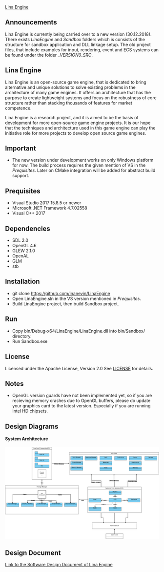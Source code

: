 [Lina Engine](#lina-engine)

## Announcements

Lina Engine is currently being carried over to a new version (30.12.2018). There exists _LinaEngine_ and _Sandbox_ folders which is consists of the structure for sandbox application and DLL linkage setup. The old project files, that include examples for input, rendering, event and ECS systems can be found under the folder __VERSION0_SRC_.  

## Lina Engine

Lina Engine is an open-source game engine, that is dedicated to bring alternative and unique solutions to solve existing problems in the architecture of many game engines. It offers an architecture that has the purpose to create lightweight systems and focus on the robustness of core structure rather than stacking thousands of features for market competence. 

Lina Engine is a research project, and it is aimed to be the basis of development for more open-source game engine projects. It is our hope that the techniques and architecture used in this game engine can play the initiative role for more projects to develop open source game engines.

## Important

- The new version under development works on only Windows platform for now. The build process requires the given mention of VS in the _Prequisites_. Later on CMake integration will be added for abstract build support.

## Prequisites
- Visual Studio 2017 15.8.5 or newer
- Microsoft .NET Framework 4.7.02558
- Visual C++ 2017

## Dependencies
- SDL 2.0
- OpenGL 4.6
- GLEW 2.1.0
- OpenAL
- GLM
- stb

## Installation
- git clone https://github.com/inanevin/LinaEngine
- Open LinaEngine.sln in the VS version mentioned in _Prequisites_.
- Build LinaEngine project, then build Sandbox project.

## Run
- Copy bin/Debug-x64/LinaEngine/LinaEngine.dll into bin/Sandbox/ directory.
- Run Sandbox.exe

## License
Licensed under the Apache License, Version 2.0 See [LICENSE](https://github.com/lineupthesky/LinaEngine/blob/master/LICENSE.md) for details.

## Notes
- OpenGL version guards have not been implemented yet, so if you are recieving memory crashes due to OpenGL buffers, please do update your graphics card to the latest version. Especially if you are running Intel HD chipsets.

## Design Diagrams

#### System Architecture
![Diagram 1](Docs/Images/SystemArchitecture.png?raw=true "Title")

## Design Document

[Link to the Software Design Document of Lina Engine](https://docs.google.com/document/d/13Z1D77WbLJkyq0Q2Q9DdKKSM4tfqiZHQi_j_x0Rs5Ec/edit?usp=sharing)

